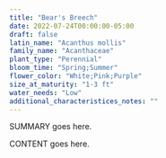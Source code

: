```yaml
---
title: "Bear's Breech"
date: 2022-07-24T00:00:00-05:00
draft: false
latin_name: "Acanthus mollis"
family_name: "Acanthaceae"
plant_type: "Perennial"
bloom_time: "Spring;Summer"
flower_color: "White;Pink;Purple"
size_at_maturity: "1-3 ft"
water_needs: "Low"
additional_characteristices_notes: ""
---
```


SUMMARY goes here.

<!--more-->

CONTENT goes here.
